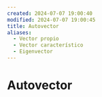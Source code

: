 ```yaml
---
created: 2024-07-07 19:00:40
modified: 2024-07-07 19:00:45
title: Autovector
aliases:
  - Vector propio
  - Vector característico
  - Eigenvector
---
```


# Autovector
